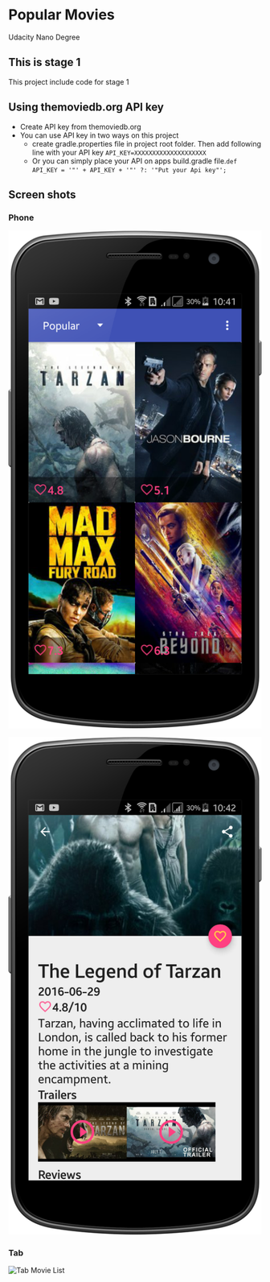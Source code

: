 # Popular Movies
Udacity Nano Degree

## This is stage 1
This project include code for stage 1

## Using themoviedb.org API key

* Create API key from themoviedb.org 
* You can use API key in two ways on this project
	* create gradle.properties file in project root folder. Then add following line with your API key `API_KEY=XXXXXXXXXXXXXXXXXXXX`
	* Or you can simply place your API on apps build.gradle file.`def API_KEY = '"' + API_KEY + '"' ?: '"Put your Api key"';`

	
## Screen shots
### Phone
![Phone Movie List](https://github.com/sanathe06/popular_movies/raw/master/screenshots/phone_movie_list.png)

![Phone Movie Details](https://github.com/sanathe06/popular_movies/raw/master/screenshots/phone_movie_details.png)

### Tab
![Tab Movie List](https://github.com/sanathe06/popular_movies/raw/master/screenshots/tab_land_movie_list.png)